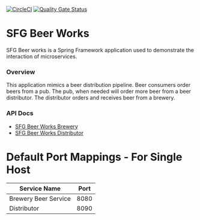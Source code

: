 [![CircleCI](https://circleci.com/gh/sfg-beer-works/sfg-beer-works.svg?style=svg)](https://circleci.com/gh/sfg-beer-works/sfg-beer-works)
[![Quality Gate Status](https://sonarcloud.io/api/project_badges/measure?project=sfg-beer-works_sfg-beer-works&metric=alert_status)](https://sonarcloud.io/dashboard?id=sfg-beer-works_sfg-beer-works)
# SFG Beer Works
SFG Beer works is a Spring Framework application used to demonstrate the interaction of microservices.

### Overview
This application mimics a beer distribution pipeline. Beer consumers order beers from a pub. The pub, 
when needed will order more beer from a beer distributor. The distributor orders and receives beer from
a brewery.

### API Docs
* [SFG Beer Works Brewery](https://sfg-beer-works.github.io/brewery-api/)
* [SFG Beer Works Distributor](https://sfg-beer-works.github.io/distributor-api/)


# Default Port Mappings - For Single Host

| Service Name | Port | 
| --------| -----|
| Brewery Beer Service | 8080 |
| Distributor | 8090 | 